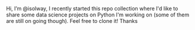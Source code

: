 Hi, I’m @isolway, I recently started this repo collection where I'd like to share some data science projects on Python I'm working on (some of them are still on going though). 
Feel free to clone it! Thanks

<!---
isolway/isolway is a ✨ special ✨ repository because its `README.md` (this file) appears on your GitHub profile.
You can click the Preview link to take a look at your changes.
--->
